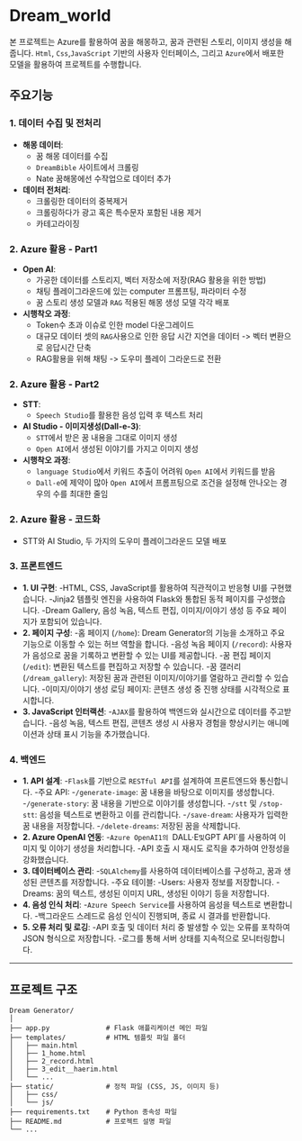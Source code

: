 # Dream_world
본 프로젝트는 Azure를 활용하여 꿈을 해몽하고, 꿈과 관련된 스토리, 이미지 생성을 해줍니다.  `Html`, `Css`,`JavaScript` 기반의 사용자 인터페이스, 그리고 `Azure`에서 배포한 모델을 활용하여 프로젝트를 수행합니다.

## 주요기능

### 1. 데이터 수집 및 전처리
- **해몽 데이터**:
  - 꿈 해몽 데이터를 수집
  - `DreamBible` 사이트에서 크롤링
  - Nate 꿈해몽에선 수작업으로 데이터 추가
- **데이터 전처리**:
  - 크롤링한 데이터의 중복제거
  - 크롤링하다가 광고 혹은 특수문자 포함된 내용 제거
  - 카테고라이징<br>
    
### 2. Azure 활용 - Part1
- **Open AI**:
  - 가공한 데이터를 스토리지, 벡터 저장소에 저장(RAG 활용을 위한 방법)
  - 채팅 플레이그라운드에 있는 computer 프롬프팅, 파라미터 수정
  - 꿈 스토리 생성 모델과 `RAG` 적용된 해몽 생성 모델 각각 배포
- **시행착오 과정**:
  - Token수 초과 이슈로 인한 model 다운그레이드
  - 대규모 데이터 셋의 `RAG`사용으로 인한 응답 시간 지연을 데이터 -> 벡터 변환으로 응답시간 단축
  - RAG활용을 위해 채팅 -> 도우미 플레이 그라운드로 전환<br> 
### 2. Azure 활용 - Part2
- **STT**:
    - `Speech Studio`를 활용한 음성 입력 후 텍스트 처리
- **AI Studio - 이미지생성(Dall-e-3)**:
    - `STT`에서 받은 꿈 내용을 그대로 이미지 생성
    - `Open AI`에서 생성된 이야기를 가지고 이미지 생성
- **시행착오 과정**:
    - `language Studio`에서 키워드 추출이 어려워 `Open AI`에서 키워드를 받음
    - `Dall-e`에 제약이 많아 `Open AI`에서 프롬프팅으로 조건을 설정해 안나오는 경우의 수를 최대한 줄임<br>
### 2. Azure 활용 - 코드화
- STT와 AI Studio, 두 가지의 도우미 플레이그라운드 모델 배포

### 3. 프론트엔드
- **1. UI 구현**:
    -HTML, CSS, JavaScript를 활용하여 직관적이고 반응형 UI를 구현했습니다.
    -Jinja2 템플릿 엔진을 사용하여 Flask와 통합된 동적 페이지를 구성했습니다.
    -Dream Gallery, 음성 녹음, 텍스트 편집, 이미지/이야기 생성 등 주요 페이지가 포함되어 있습니다.
- **2. 페이지 구성**:
    -홈 페이지 (`/home`): Dream Generator의 기능을 소개하고 주요 기능으로 이동할 수 있는 허브 역할을 합니다.
    -음성 녹음 페이지 (`/record`): 사용자가 음성으로 꿈을 기록하고 변환할 수 있는 UI를 제공합니다.
    -꿈 편집 페이지 (`/edit`): 변환된 텍스트를 편집하고 저장할 수 있습니다.
    -꿈 갤러리 (`/dream_gallery`): 저장된 꿈과 관련된 이미지/이야기를 열람하고 관리할 수 있습니다.
    -이미지/이야기 생성 로딩 페이지: 콘텐츠 생성 중 진행 상태를 시각적으로 표시합니다.
- **3. JavaScript 인터랙션**:
    -`AJAX`를 활용하여 백엔드와 실시간으로 데이터를 주고받습니다.
    -음성 녹음, 텍스트 편집, 콘텐츠 생성 시 사용자 경험을 향상시키는 애니메이션과 상태 표시 기능을   추가했습니다.

### 4. 백엔드
- **1. API 설계**:
    -`Flask`를 기반으로 `RESTful API`를 설계하여 프론트엔드와 통신합니다.
    -주요 API:
        -`/generate-image`: 꿈 내용을 바탕으로 이미지를 생성합니다.
        -`/generate-story`: 꿈 내용을 기반으로 이야기를 생성합니다.
        -`/stt` 및 `/stop-stt`: 음성을 텍스트로 변환하고 이를 관리합니다.
        -`/save-dream`: 사용자가 입력한 꿈 내용을 저장합니다.
        -`/delete-dreams`: 저장된 꿈을 삭제합니다.
- **2. Azure OpenAI 연동**:
    -`Azure OpenAI1의 `DALL·E` 및 `GPT API`를 사용하여 이미지 및 이야기 생성을 처리합니다.
    -API 호출 시 재시도 로직을 추가하여 안정성을 강화했습니다.
- **3. 데이터베이스 관리**:
    -`SQLAlchemy`를 사용하여 데이터베이스를 구성하고, 꿈과 생성된 콘텐츠를 저장합니다.
    -주요 테이블:
        -Users: 사용자 정보를 저장합니다.
        -Dreams: 꿈의 텍스트, 생성된 이미지 URL, 생성된 이야기 등을 저장합니다.
- **4. 음성 인식 처리**:
    -`Azure Speech Service`를 사용하여 음성을 텍스트로 변환합니다.
    -백그라운드 스레드로 음성 인식이 진행되며, 종료 시 결과를 반환합니다.
- **5. 오류 처리 및 로깅**:
    -API 호출 및 데이터 처리 중 발생할 수 있는 오류를 포착하여 JSON 형식으로 저장합니다.
    -로그를 통해 서버 상태를 지속적으로 모니터링합니다.

---

## 프로젝트 구조

```plaintext
Dream Generator/
│
├── app.py              # Flask 애플리케이션 메인 파일
├── templates/          # HTML 템플릿 파일 폴더
│   ├── main.html
│   ├── 1_home.html
│   ├── 2_record.html
│   ├── 3_edit__haerim.html
│   └── ...
├── static/             # 정적 파일 (CSS, JS, 이미지 등)
│   ├── css/
│   └── js/
├── requirements.txt    # Python 종속성 파일
├── README.md           # 프로젝트 설명 파일
└── ...
```


      
